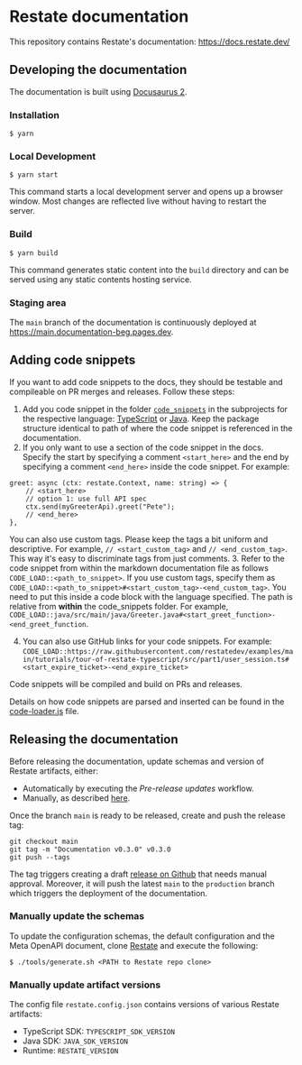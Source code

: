 # Restate documentation

This repository contains Restate's documentation: https://docs.restate.dev/

## Developing the documentation

The documentation is built using [Docusaurus 2](https://docusaurus.io/).

### Installation

```
$ yarn
```

### Local Development

```
$ yarn start
```

This command starts a local development server and opens up a browser window. Most changes are reflected live without having to restart the server.

### Build

```
$ yarn build
```

This command generates static content into the `build` directory and can be served using any static contents hosting service.

### Staging area

The `main` branch of the documentation is continuously deployed at https://main.documentation-beg.pages.dev.

## Adding code snippets
If you want to add code snippets to the docs, they should be testable and compileable on PR merges and releases.
Follow these steps:
1. Add you code snippet in the folder [`code_snippets`](/code_snippets) in the subprojects for the respective language: [TypeScript](code_snippets/ts) or [Java](code_snippets/java). Keep the package structure identical to path of where the code snippet is referenced in the documentation.
2. If you only want to use a section of the code snippet in the docs. Specify the start by specifying a comment `<start_here>` and the end by specifying a comment `<end_here>` inside the code snippet. For example:
```
greet: async (ctx: restate.Context, name: string) => {
    // <start_here>
    // option 1: use full API spec
    ctx.send(myGreeterApi).greet("Pete");
    // <end_here>
},
```
You can also use custom tags. Please keep the tags a bit uniform and descriptive. For example, `// <start_custom_tag>` and `// <end_custom_tag>`. This way it's easy to discriminate tags from just comments.
3. Refer to the code snippet from within the markdown documentation file as follows `CODE_LOAD::<path_to_snippet>`. If you use custom tags, specify them as  `CODE_LOAD::<path_to_snippet>#<start_custom_tag>-<end_custom_tag>`. You need to put this inside a code block with the language specified. The path is relative from **within** the code_snippets folder. For example, `CODE_LOAD::java/src/main/java/Greeter.java#<start_greet_function>-<end_greet_function`. 

4. You can also use GitHub links for your code snippets. For example: 
`CODE_LOAD::https://raw.githubusercontent.com/restatedev/examples/main/tutorials/tour-of-restate-typescript/src/part1/user_session.ts#<start_expire_ticket>-<end_expire_ticket>`


Code snippets will be compiled and build on PRs and releases. 

Details on how code snippets are parsed and inserted can be found in the [code-loader.js](src/plugins/code-loader.js) file.

## Releasing the documentation

Before releasing the documentation, update schemas and version of Restate artifacts, either:

- Automatically by executing the _Pre-release updates_ workflow.
- Manually, as described [here](#manually-update-the-schemas).

Once the branch `main` is ready to be released, create and push the release tag:

```shell
git checkout main
git tag -m "Documentation v0.3.0" v0.3.0
git push --tags
```

The tag triggers creating a draft [release on Github](https://github.com/restatedev/documentation/releases) that needs manual approval.
Moreover, it will push the latest `main` to the `production` branch which triggers the deployment of the documentation.

### Manually update the schemas

To update the configuration schemas, the default configuration and the Meta OpenAPI document,
clone [Restate](https://github.com/restatedev/restate/) and execute the following:

```shell
$ ./tools/generate.sh <PATH to Restate repo clone>
```

### Manually update artifact versions

The config file `restate.config.json` contains versions of various Restate artifacts:

- TypeScript SDK: `TYPESCRIPT_SDK_VERSION`
- Java SDK: `JAVA_SDK_VERSION`
- Runtime: `RESTATE_VERSION`
